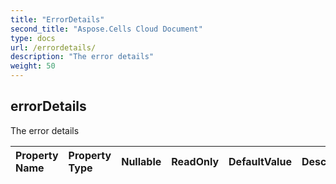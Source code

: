 ```yaml
---
title: "ErrorDetails"
second_title: "Aspose.Cells Cloud Document"
type: docs
url: /errordetails/
description: "The error details"
weight: 50
---
```


## **errorDetails**

The error details 

| Property Name | Property Type | Nullable |  ReadOnly | DefaultValue | Description | 
| :- | :- | :- |:- |  :- | :- |

